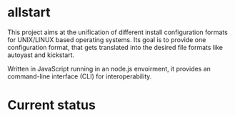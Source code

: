 # allstart
This project aims at the unification of different install configuration formats for UNIX/LINUX based 
operating systems. Its goal is to provide one configuration format, that gets translated into the 
desired file formats like autoyast and kickstart. 

Written in JavaScript running in an node.js envoirment, it provides an command-line interface (CLI) for 
interoperability. 

# Current status 
